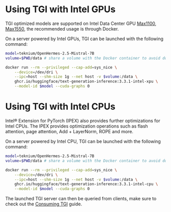 # Using TGI with Intel GPUs

TGI optimized models are supported on Intel Data Center GPU [Max1100](https://www.intel.com/content/www/us/en/products/sku/232876/intel-data-center-gpu-max-1100/specifications.html), [Max1550](https://www.intel.com/content/www/us/en/products/sku/232873/intel-data-center-gpu-max-1550/specifications.html), the recommended usage is through Docker.


On a server powered by Intel GPUs, TGI can be launched with the following command:

```bash
model=teknium/OpenHermes-2.5-Mistral-7B
volume=$PWD/data # share a volume with the Docker container to avoid downloading weights every run

docker run --rm --privileged --cap-add=sys_nice \
    --device=/dev/dri \
    --ipc=host --shm-size 1g --net host -v $volume:/data \
    ghcr.io/huggingface/text-generation-inference:3.3.1-intel-xpu \
    --model-id $model --cuda-graphs 0
```

# Using TGI with Intel CPUs

Intel® Extension for PyTorch (IPEX) also provides further optimizations for Intel CPUs. The IPEX provides optimization operations such as flash attention, page attention, Add + LayerNorm, ROPE and more.

On a server powered by Intel CPU, TGI can be launched with the following command:

```bash
model=teknium/OpenHermes-2.5-Mistral-7B
volume=$PWD/data # share a volume with the Docker container to avoid downloading weights every run

docker run --rm --privileged --cap-add=sys_nice \
    --device=/dev/dri \
    --ipc=host --shm-size 1g --net host -v $volume:/data \
    ghcr.io/huggingface/text-generation-inference:3.3.1-intel-cpu \
    --model-id $model --cuda-graphs 0
```

The launched TGI server can then be queried from clients, make sure to check out the [Consuming TGI](./basic_tutorials/consuming_tgi) guide.
